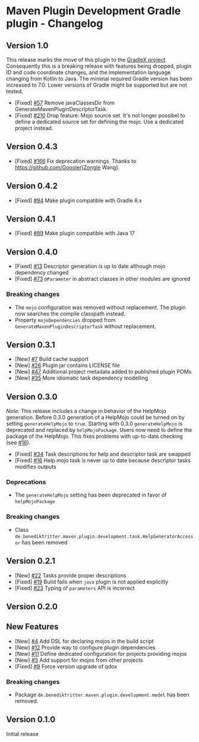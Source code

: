 # Maven Plugin Development Gradle plugin - Changelog

## Version 1.0

This release marks the move of this plugin to the [GradleX project](https://github.com/gradlex-org).
Consequently this is a breaking release with features being dropped, plugin ID and code coordinate changes, and the implementation language changing from Kotlin to Java.
The minimal required Gradle version has been increased to 7.0.
Lower versions of Gradle might be supported but are not tested.

* [Fixed] [#57](https://github.com/britter/maven-plugin-development/issues/57) Remove javaClassesDir from GenerateMavenPluginDescriptorTask.
* [Fixed] [#210](https://github.com/britter/maven-plugin-development/issues/210) Drop feature: Mojo source set. It's not longer possibel to define a dedicated source set for defining the mojo. Use a dedicated project instead.

## Version 0.4.3

* [Fixed] [#166](https://github.com/britter/maven-plugin-development/issues/166) Fix deprecation warnings. Thanks to https://github.com/Goooler[Zongle Wang].

## Version 0.4.2

* [Fixed] [#94](https://github.com/britter/maven-plugin-development/pull/94) Make plugin compatible with Gradle 8.x

## Version 0.4.1

* [Fixed] [#89](https://github.com/britter/maven-plugin-development/pull/89) Make plugin compatible with Java 17

## Version 0.4.0

* [Fixed] [#13](https://github.com/britter/maven-plugin-development/issues/13) Descriptor generation is up to date although mojo dependency changed
* [Fixed] [#73](https://github.com/britter/maven-plugin-development/issues/73) `@Parameter` in abstract classes in other modules are ignored

### Breaking changes

* The `mojo` configuration was removed without replacement.
  The plugin now searches the compile classpath instead.
* Property `mojoDependencies` dropped from `GenerateMavenPluginDescriptorTask` without replacement.

## Version 0.3.1

* [New] [#7](https://github.com/britter/maven-plugin-development/issues/7) Build cache support
* [New] [#26](https://github.com/britter/maven-plugin-development/issues/26) Plugin jar contains LICENSE file
* [New] [#47](https://github.com/britter/maven-plugin-development/issues/47) Additional project metadata added to published plugin POMs
* [New] [#35](https://github.com/britter/maven-plugin-development/issues/35) More idiomatic task dependency modelling

## Version 0.3.0

*Note:* This release includes a change in behavior of the HelpMojo generation.
Before 0.3.0 generation of a HelpMojo could be turned on by setting `generateHelpMojo` to `true`.
Starting with 0.3.0 `generateHelpMojo` is deprecated and replaced by `helpMojoPackage`.
Users now need to define the package of the HelpMojo.
This fixes problems with up-to-date checking (see [#16](https://github.com/britter/maven-plugin-development/issues/16)).

* [Fixed] [#34](https://github.com/britter/maven-plugin-development/issues/34) Task descriptions for help and descriptor task are swapped
* [Fixed] [#16](https://github.com/britter/maven-plugin-development/issues/16) Help mojo task is never up to date because descriptor tasks modifies outputs

### Deprecations

* The `generateHelpMojo` setting has been deprecated in favor of `helpMojoPackage`

### Breaking changes

* Class `de.benediktritter.maven.plugin.development.task.HelpGeneratorAccessor` has been removed

## Version 0.2.1

* [New] [#22](https://github.com/britter/maven-plugin-development/issues/22) Tasks provide proper descriptions
* [Fixed] [#19](https://github.com/britter/maven-plugin-development/issues/19) Build fails when `java` plugin is not applied explicitly
* [Fixed] [#23](https://github.com/britter/maven-plugin-development/issues/23) Typing of `parameters` API is incorrect

## Version 0.2.0

## New Features

* [New] [#4](https://github.com/britter/maven-plugin-development/issues/4) Add DSL for declaring mojos in the build script
* [New] [#12](https://github.com/britter/maven-plugin-development/issues/12) Provide way to configure plugin dependencies
* [New] [#11](https://github.com/britter/maven-plugin-development/issues/11) Define dedicated configuration for projects providing mojos
* [New] [#3](https://github.com/britter/maven-plugin-development/issues/3) Add support for mojos from other projects
* [Fixed] [#9](https://github.com/britter/maven-plugin-development/issues/9) Force version upgrade of qdox

### Breaking changes

* Package `de.benediktritter.maven.plugin.development.model` has been removed.

## Version 0.1.0

Initial release
